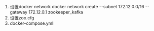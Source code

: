 1. 设置docker network
    docker network create --subnet 172.12.0.0/16 --gateway 172.12.0.1 zookeeper_kafka
2. 设置zoo.cfg
3. docker-compose.yml